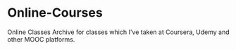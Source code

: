# Online-Courses

Online Classes Archive for classes which I've taken at Coursera, Udemy and other MOOC platforms.
